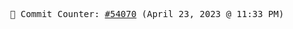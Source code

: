 <p align="center">
    <samp>
        📮 Commit Counter: <a href="https://github.com/Javascript-void0/Javascript-void0/commits/main">#54070</a> (April 23, 2023 @ 11:33 PM)
    </samp>
</p>
